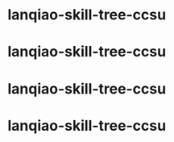# lanqiao-skill-tree-ccsu
# lanqiao-skill-tree-ccsu
# lanqiao-skill-tree-ccsu
# lanqiao-skill-tree-ccsu
